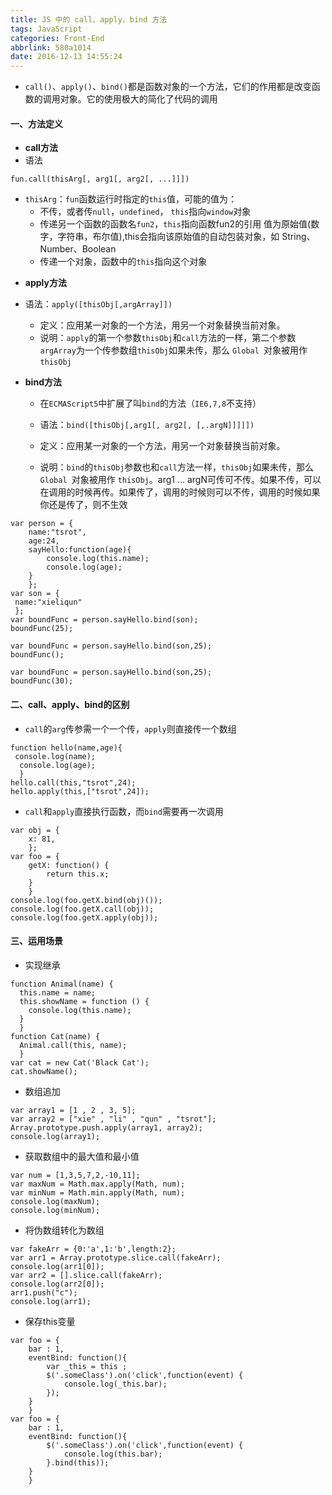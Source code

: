 ```yaml
---
title: JS 中的 call、apply、bind 方法
tags: JavaScript
categories: Front-End
abbrlink: 580a1014
date: 2016-12-13 14:55:24
---
```


- `call()`、`apply()`、`bind()`都是函数对象的一个方法，它们的作用都是改变函数的调用对象。它的使用极大的简化了代码的调用

#### 一、方法定义

- **call方法**
- 语法
    
```
fun.call(thisArg[, arg1[, arg2[, ...]]])
```
- `thisArg`：`fun`函数运行时指定的`this`值，可能的值为：
    - 不传，或者传`null`，`undefined`， `this`指向`window`对象
    - 传递另一个函数的函数名`fun2`，`this`指向函数fun2的引用
    值为原始值(数字，字符串，布尔值),this会指向该原始值的自动包装对象，如 String、Number、Boolean
    - 传递一个对象，函数中的`this`指向这个对象
    
<!--more-->

- **apply方法**
- 语法：`apply([thisObj[,argArray]])`
  - 定义：应用某一对象的一个方法，用另一个对象替换当前对象。   
  - 说明：`apply`的第一个参数`thisObj`和`call`方法的一样，第二个参数`argArray`为一个传参数组`thisObj`如果未传，那么 `Global `对象被用作 `thisObj`

- **bind方法**

    - 在`ECMAScript5`中扩展了叫`bind`的方法（`IE6,7,8`不支持）
    
    - 语法：`bind([thisObj[,arg1[, arg2[, [,.argN]]]]])`
    
    - 定义：应用某一对象的一个方法，用另一个对象替换当前对象。
    
    - 说明：`bind`的`thisObj`参数也和`call`方法一样，`thisObj`如果未传，那么 `Global `对象被用作 `thisObj`。arg1 … argN可传可不传。如果不传，可以在调用的时候再传。如果传了，调用的时候则可以不传，调用的时候如果你还是传了，则不生效

```
var person = {
    name:"tsrot",
    age:24,
    sayHello:function(age){
        console.log(this.name);
        console.log(age);
    }
    };
var son = {
 name:"xieliqun"
 };
var boundFunc = person.sayHello.bind(son);
boundFunc(25); 
```

```
var boundFunc = person.sayHello.bind(son,25);
boundFunc(); 
```

```
var boundFunc = person.sayHello.bind(son,25);
boundFunc(30); 
```

#### 二、call、apply、bind的区别

- `call`的`arg`传参需一个一个传，`apply`则直接传一个数组

```
function hello(name,age){
 console.log(name);
  console.log(age);
  }
hello.call(this,"tsrot",24);
hello.apply(this,["tsrot",24]);
```
- `call`和`apply`直接执行函数，而`bind`需要再一次调用

```
var obj = {
    x: 81,
    };
var foo = {
    getX: function() {
        return this.x;
    }
    }
console.log(foo.getX.bind(obj)());  
console.log(foo.getX.call(obj));    
console.log(foo.getX.apply(obj));   
```

#### 三、运用场景

- 实现继承

```
function Animal(name) {
  this.name = name;
  this.showName = function () {
    console.log(this.name);
  }
  }
function Cat(name) {
  Animal.call(this, name); 
  }
var cat = new Cat('Black Cat');
cat.showName(); 
```

- 数组追加

```
var array1 = [1 , 2 , 3, 5];
var array2 = ["xie" , "li" , "qun" , "tsrot"];
Array.prototype.push.apply(array1, array2);
console.log(array1);
```

- 获取数组中的最大值和最小值

```
var num = [1,3,5,7,2,-10,11];
var maxNum = Math.max.apply(Math, num);
var minNum = Math.min.apply(Math, num);
console.log(maxNum); 
console.log(minNum); 
```

- 将伪数组转化为数组

```
var fakeArr = {0:'a',1:'b',length:2};
var arr1 = Array.prototype.slice.call(fakeArr);
console.log(arr1[0]); 
var arr2 = [].slice.call(fakeArr);
console.log(arr2[0]); 
arr1.push("c");
console.log(arr1); 
```

- 保存this变量

```
var foo = {
    bar : 1,
    eventBind: function(){
        var _this = this ;
        $('.someClass').on('click',function(event) {
            console.log(_this.bar);     
        });
    }
    }
var foo = {
    bar : 1,
    eventBind: function(){
        $('.someClass').on('click',function(event) {
            console.log(this.bar);      
        }.bind(this));
    }
    }
```